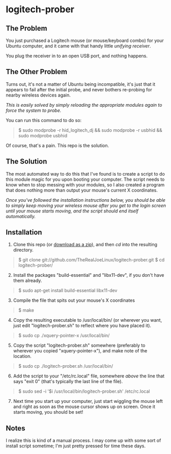 logitech-prober
===============

The Problem
-----------
You just purchased a Logitech mouse (or mouse/keyboard combo) for your Ubuntu computer, and it came with that handy little _unifying receiver_.

You plug the receiver in to an open USB port, and nothing happens.

The Other Problem
-----------------
Turns out, it's not a matter of Ubuntu being incompatible, it's just that it appears to fail after the initial probe, and never bothers re-probing for nearby wireless devices again.

*This is easily solved by simply reloading the appropriate modules again to force the system to probe.*

You can run this command to do so:
> $ sudo modprobe -r hid_logitech_dj && sudo modprobe -r usbhid && sudo modprobe usbhid

Of course, that's a pain. This repo is the solution.

The Solution
------------
The most automated way to do this that I've found is to create a script to do this module magic for you upon booting your computer. The script needs to know when to stop messing with your modules, so I also created a program that does nothing more than output your mouse's current X coordinates.

_Once you've followed the installation instructions below, you should be able to simply keep moving your wireless mouse after you get to the login screen until your mouse starts moving, and the script should end itself automatically._

Installation
------------
1. Clone this repo (or [download as a zip](https://github.com/TheRealJoeLinux/logitech-prober/zipball/master)), and then *cd* into the resulting directory.
> $ git clone git://github.com/TheRealJoeLinux/logitech-prober.git
> $ cd logitech-prober/
2. Install the packages "build-essential" and "libx11-dev", if you don't have them already.
> $ sudo apt-get install build-essential libx11-dev
3. Compile the file that spits out your mouse's X coordinates
> $ make
4. Copy the resulting executable to /usr/local/bin/ (or wherever you want, just edit "logitech-prober.sh" to reflect where you have placed it).
> $ sudo cp ./xquery-pointer-x /usr/local/bin/
5. Copy the script "logitech-prober.sh" somewhere (preferably to wherever you copied "xquery-pointer-x"), and make note of the location.
> $ sudo cp ./logitech-prober.sh /usr/local/bin/
6. Add the script to your "/etc/rc.local" file, somewhere _above_ the line that says "exit 0" (that's typically the last line of the file).
> $ sudo sed -i '$i /usr/local/bin/logitech-prober.sh' /etc/rc.local
7. Next time you start up your computer, just start wiggling the mouse left and right as soon as the mouse cursor shows up on screen. Once it starts moving, you should be set!

Notes
-----
I realize this is kind of a manual process. I may come up with some sort of install script sometime; I'm just pretty pressed for time these days.
